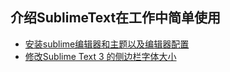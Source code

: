 ## 介绍SublimeText在工作中简单使用

* [安装sublime编辑器和主题以及编辑器配置](/tools/sublime/install.md)
* [修改Sublime Text 3 的侧边栏字体大小](/tools/sublime/change_sidebar_label_font_size.md)